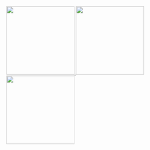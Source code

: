 <a href="https://github.com/AyeMinn00">
  <img height="180em" src="https://github-readme-stats.vercel.app/api?username=AyeMinn00&theme=dark&show_icons=true" />
  <img height="180em" src="https://github-readme-stats.vercel.app/api/top-langs/?username=AyeMinn00&theme=dark&layout=compact" />
  <img height="180em" src="https://github-readme-streak-stats.herokuapp.com?user=AyeMinn00&theme=dracula&date_format=M%20j%5B%2C%20Y%5D&sideNums=FFFFFF&currStreakLabel=FFFFFF&sideLabels=B7B7B7&background=151515" />
</a>
